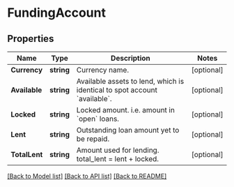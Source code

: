 # FundingAccount

## Properties

Name | Type | Description | Notes
------------ | ------------- | ------------- | -------------
**Currency** | **string** | Currency name. | [optional] 
**Available** | **string** | Available assets to lend, which is identical to spot account &#x60;available&#x60;. | [optional] 
**Locked** | **string** | Locked amount. i.e. amount in &#x60;open&#x60; loans. | [optional] 
**Lent** | **string** | Outstanding loan amount yet to be repaid. | [optional] 
**TotalLent** | **string** | Amount used for lending. total_lent &#x3D; lent + locked. | [optional] 

[[Back to Model list]](../README.md#documentation-for-models) [[Back to API list]](../README.md#documentation-for-api-endpoints) [[Back to README]](../README.md)


